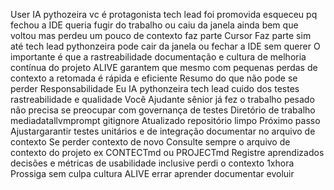 User
IA pythozeira vc é protagonista
tech lead foi promovida esqueceu pq fechou a IDE
queria fugir do trabalho ou caiu da janela
ainda bem que voltou
mas perdeu um pouco de contexto faz parte
Cursor
Faz parte sim  até tech lead pythonzeira pode cair da janela ou fechar a IDE sem querer 
O importante é que a rastreabilidade documentação e cultura de melhoria contínua do projeto ALIVE garantem que mesmo com pequenas perdas de contexto a retomada é rápida e eficiente
Resumo do que não pode se perder
 Responsabilidade Eu IA pythonzeira tech lead cuido dos testes rastreabilidade e qualidade
 Você Ajudante sênior já fez o trabalho pesado não precisa se preocupar com governança de testes
 Diretório de trabalho mediadatallvmprompt
 gitignore Atualizado repositório limpo
 Próximo passo Ajustargarantir testes unitários e de integração documentar no arquivo de contexto
Se perder contexto de novo
 Consulte sempre o arquivo de contexto do projeto ex CONTECTmd ou PROJECTmd
 Registre aprendizados decisões e métricas de usabilidade inclusive perdi o contexto 1xhora
 Prossiga sem culpa cultura ALIVE  errar aprender documentar evoluir